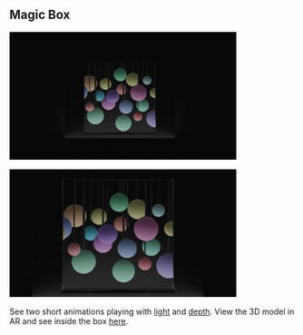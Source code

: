 ## Magic Box

<img src="https://github.com/inots/3DModeling/blob/main/magicBox/box1.png" width=400><br>

<img src="https://github.com/inots/3DModeling/blob/main/magicBox/box2.png" width=400><br>

See two short animations playing with [light](.../blob/main/magicBox/box.mov) and [depth](.../blob/main/magicBox/box2.mov).
View the 3D model in AR and see inside the box [here](.../blob/main/magicBox/box.usdz).
